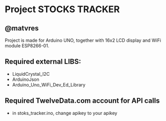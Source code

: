 # Project STOCKS TRACKER
@matvres
---
Project is made for Arduino UNO, together with 16x2 LCD display and WiFi module ESP8266-01.

## Required external LIBS:
- LiquidCrystal_I2C
- ArduinoJson
- Arduino_Uno_WiFi_Dev_Ed_Library

## Required TwelveData.com account for API calls
- in stoks_tracker.ino, change apikey to your apikey
